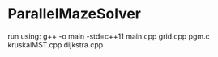 # ParallelMazeSolver
run using: g++ -o main -std=c++11  main.cpp grid.cpp pgm.c kruskalMST.cpp dijkstra.cpp
